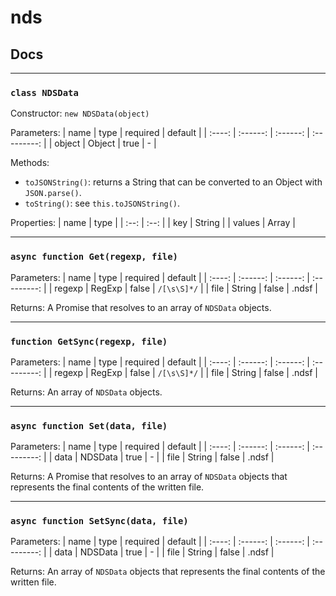 # nds

## Docs

---

### `class NDSData`

Constructor: `new NDSData(object)`

Parameters:
| name | type | required | default |
| :----: | :------: | :------: | :---------: |
| object | Object | true | - |

Methods:

- `toJSONString()`: returns a String that can be converted to an Object with `JSON.parse()`.
- `toString()`: see `this.toJSONString()`.

Properties:
| name | type |
| :--: | :--: |
| key | String |
| values | Array |

---

### `async function Get(regexp, file)`

Parameters:
| name | type | required | default |
| :----: | :------: | :------: | :---------: |
| regexp | RegExp | false | `/[\s\S]*/` |
| file | String | false | .ndsf |

Returns: A Promise that resolves to an array of `NDSData` objects.

---

### `function GetSync(regexp, file)`

Parameters:
| name | type | required | default |
| :----: | :------: | :------: | :---------: |
| regexp | RegExp | false | `/[\s\S]*/` |
| file | String | false | .ndsf |

Returns: An array of `NDSData` objects.

---

### `async function Set(data, file)`

Parameters:
| name | type | required | default |
| :----: | :------: | :------: | :---------: |
| data | NDSData | true | - |
| file | String | false | .ndsf |

Returns: A Promise that resolves to an array of `NDSData` objects that represents the final contents of the written file.

---

### `async function SetSync(data, file)`

Parameters:
| name | type | required | default |
| :----: | :------: | :------: | :---------: |
| data | NDSData | true | - |
| file | String | false | .ndsf |

Returns: An array of `NDSData` objects that represents the final contents of the written file.
